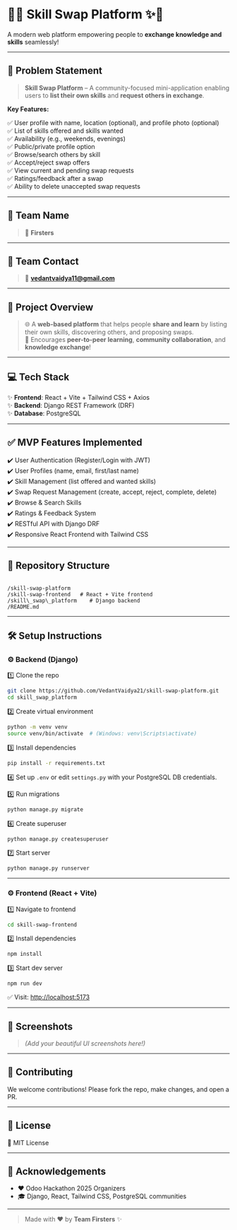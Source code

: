 # 🌟✨ Skill Swap Platform ✨🌟

A modern web platform empowering people to **exchange knowledge and skills** seamlessly!

---

## 📜 **Problem Statement**

> **Skill Swap Platform** – A community-focused mini-application enabling users to **list their own skills** and **request others in exchange**.

**Key Features:**

✅ User profile with name, location (optional), and profile photo (optional)  
✅ List of skills offered and skills wanted  
✅ Availability (e.g., weekends, evenings)  
✅ Public/private profile option  
✅ Browse/search others by skill  
✅ Accept/reject swap offers  
✅ View current and pending swap requests  
✅ Ratings/feedback after a swap  
✅ Ability to delete unaccepted swap requests  

---

## 👥 **Team Name**
> 🎯 **Firsters**

---

## 📧 **Team Contact**
> 📩 **vedantvaidya11@gmail.com**

---

## 🚀 **Project Overview**

> 🌐 A **web-based platform** that helps people **share and learn** by listing their own skills, discovering others, and proposing swaps.  
> 🤝 Encourages **peer-to-peer learning**, **community collaboration**, and **knowledge exchange**!

---

## 💻 **Tech Stack**

✨ **Frontend**: React + Vite + Tailwind CSS + Axios  
✨ **Backend**: Django REST Framework (DRF)  
✨ **Database**: PostgreSQL

---

## ✅ **MVP Features Implemented**

✔️ User Authentication (Register/Login with JWT)  
✔️ User Profiles (name, email, first/last name)  
✔️ Skill Management (list offered and wanted skills)  
✔️ Swap Request Management (create, accept, reject, complete, delete)  
✔️ Browse & Search Skills  
✔️ Ratings & Feedback System  
✔️ RESTful API with Django DRF  
✔️ Responsive React Frontend with Tailwind CSS

---

## 📂 **Repository Structure**

```

/skill-swap-platform
/skill-swap-frontend   # React + Vite frontend
/skill\_swap\_platform    # Django backend
/README.md

````

---

## 🛠️ **Setup Instructions**

### ⚙️ Backend (Django)

1️⃣ Clone the repo
```bash
git clone https://github.com/VedantVaidya21/skill-swap-platform.git
cd skill_swap_platform
````

2️⃣ Create virtual environment

```bash
python -m venv venv
source venv/bin/activate  # (Windows: venv\Scripts\activate)
```

3️⃣ Install dependencies

```bash
pip install -r requirements.txt
```

4️⃣ Set up `.env` or edit `settings.py` with your PostgreSQL DB credentials.

5️⃣ Run migrations

```bash
python manage.py migrate
```

6️⃣ Create superuser

```bash
python manage.py createsuperuser
```

7️⃣ Start server

```bash
python manage.py runserver
```

---

### ⚙️ Frontend (React + Vite)

1️⃣ Navigate to frontend

```bash
cd skill-swap-frontend
```

2️⃣ Install dependencies

```bash
npm install
```

3️⃣ Start dev server

```bash
npm run dev
```

✅ Visit: [http://localhost:5173](http://localhost:5173)

---

## 🌈 **Screenshots**

> *(Add your beautiful UI screenshots here!)*

---

## 🤝 **Contributing**

We welcome contributions!
Please fork the repo, make changes, and open a PR.

---

## 📜 **License**

📝 MIT License

---

## 🌟 **Acknowledgements**

* ❤️ Odoo Hackathon 2025 Organizers
* 🎓 Django, React, Tailwind CSS, PostgreSQL communities

---

> Made with ❤️ by **Team Firsters** ✨

```

